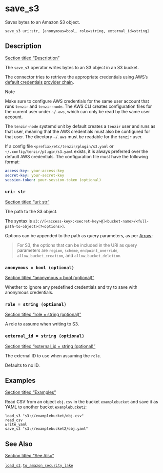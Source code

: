 # save_s3

Saves bytes to an Amazon S3 object.

```tql
save_s3 uri:str, [anonymous=bool, role=string, external_id=string]
```

## Description

[Section titled “Description”](#description)

The `save_s3` operator writes bytes to an S3 object in an S3 bucket.

The connector tries to retrieve the appropriate credentials using AWS’s [default credentials provider chain](https://docs.aws.amazon.com/cli/latest/userguide/cli-configure-files.html).

Note

Make sure to configure AWS credentials for the same user account that runs `tenzir` and `tenzir-node`. The AWS CLI creates configuration files for the current user under `~/.aws`, which can only be read by the same user account.

The `tenzir-node` systemd unit by default creates a `tenzir` user and runs as that user, meaning that the AWS credentials must also be configured for that user. The directory `~/.aws` must be readable for the `tenzir` user.

If a config file `<prefix>/etc/tenzir/plugin/s3.yaml` or `~/.config/tenzir/plugin/s3.yaml` exists, it is always preferred over the default AWS credentials. The configuration file must have the following format:

```yaml
access-key: your-access-key
secret-key: your-secret-key
session-token: your-session-token (optional)
```

### `uri: str`

[Section titled “uri: str”](#uri-str)

The path to the S3 object.

The syntax is `s3://[<access-key>:<secret-key>@]<bucket-name>/<full-path-to-object>(?<options>)`.

Options can be appended to the path as query parameters, as per [Arrow](https://arrow.apache.org/docs/r/articles/fs.html#connecting-directly-with-a-uri):

> For S3, the options that can be included in the URI as query parameters are `region`, `scheme`, `endpoint_override`, `allow_bucket_creation`, and `allow_bucket_deletion`.

### `anonymous = bool (optional)`

[Section titled “anonymous = bool (optional)”](#anonymous--bool-optional)

Whether to ignore any predefined credentials and try to save with anonymous credentials.

### `role = string (optional)`

[Section titled “role = string (optional)”](#role--string-optional)

A role to assume when writing to S3.

### `external_id = string (optional)`

[Section titled “external\_id = string (optional)”](#external_id--string-optional)

The external ID to use when assuming the `role`.

Defaults to no ID.

## Examples

[Section titled “Examples”](#examples)

Read CSV from an object `obj.csv` in the bucket `examplebucket` and save it as YAML to another bucket `examplebucket2`:

```tql
load_s3 "s3://examplebucket/obj.csv"
read_csv
write_yaml
save_s3 "s3://examplebucket2/obj.yaml"
```

## See Also

[Section titled “See Also”](#see-also)

[`load_s3`](/reference/operators/load_s3), [`to_amazon_security_lake`](/reference/operators/to_amazon_security_lake)